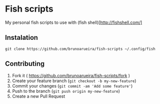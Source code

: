 # Fish scripts

My personal fish scripts to use with (fish shell)[http://fishshell.com/]

## Instalation

  	git clone https://github.com/brunoarueira/fish-scripts ~/.config/fish

## Contributing

1. Fork it ( https://github.com/brunoarueira/fish-scripts/fork )
2. Create your feature branch (`git checkout -b my-new-feature`)
3. Commit your changes (`git commit -am 'Add some feature'`)
4. Push to the branch (`git push origin my-new-feature`)
5. Create a new Pull Request